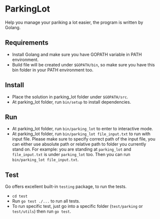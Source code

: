 # ParkingLot

Help you manage your pariking a lot easier, the program is written by Golang.

## Requirements

- Install Golang and make sure you have GOPATH variable in PATH environment.
- Build file will be created under `$GOPATH/bin`, so make sure you have this bin folder in your PATH environment too.

## Install

- Place the solution in parking_lot folder under `$GOPATH/src`.
- At parking_lot folder, run `bin/setup` to install dependencies.

## Run

- At parking_lot folder, run `bin/parking_lot` to enter to interactive mode.
- At parking_lot folder, run `bin/parking_lot file_input.txt` to run with input file.
Please make sure to specify correct path of the input file, you can either use absolute
path or relative path to folder you currently stand on.
For example: you are standing at `parking_lot` and `file_input.txt` is under `parking_lot` too.
Then you can run `bin/parking_lot file_input.txt`.

## Test

Go offers excellent built-in `testing` package, to run the tests.
- `cd test`
- Run `go test ./...` to run all tests.
- To run specific test, just go into a specific folder (`test/parking` or `test/utils`) then run `go test`.
